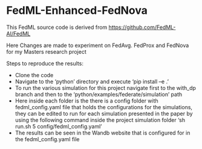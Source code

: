 # FedML-Enhanced-FedNova

This FedML source code is derived from https://github.com/FedML-AI/FedML

Here Changes are made to experiment on FedAvg. FedProx and FedNova for my Masters research project

Steps to reproduce the results:

- Clone the code
- Navigate to the ‘python’ directory and execute ‘pip install –e .’
- To run the various simulation for this project navigate first to the with_dp branch and then to the ‘python/examples/federate/simulation’ path
- Here inside each folder is the there is a config folder with fedml_config.yaml file that holds the configurations for the simulations, they can be edited to run for each simulation presented in the paper by using the following command inside the project simulation folder ‘sh run.sh 5 config/fedml_config.yaml’
- The results can be seen in the Wandb website that is configured for in the fedml_config.yaml file
